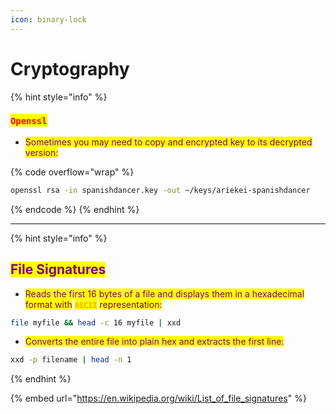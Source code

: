 ```yaml
---
icon: binary-lock
---
```


# Cryptography

{% hint style="info" %}
### <mark style="color:red;">`Openssl`</mark>

* <mark style="color:purple;">Sometimes you may need to copy and encrypted key to its decrypted version:</mark>

{% code overflow="wrap" %}
```sh
openssl rsa -in spanishdancer.key -out ~/keys/ariekei-spanishdancer
```
{% endcode %}
{% endhint %}

***

{% hint style="info" %}
## <mark style="color:purple;">File Signatures</mark>

* <mark style="color:purple;">Reads the first 16 bytes of a file and displays them in a hexadecimal format with</mark> <mark style="color:orange;">**`ASCII`**</mark> <mark style="color:purple;">representation:</mark>

```bash
file myfile && head -c 16 myfile | xxd
```

* <mark style="color:purple;">Converts the entire file into plain hex and extracts the first line:</mark>

```bash
xxd -p filename | head -n 1 
```
{% endhint %}

{% embed url="https://en.wikipedia.org/wiki/List_of_file_signatures" %}
